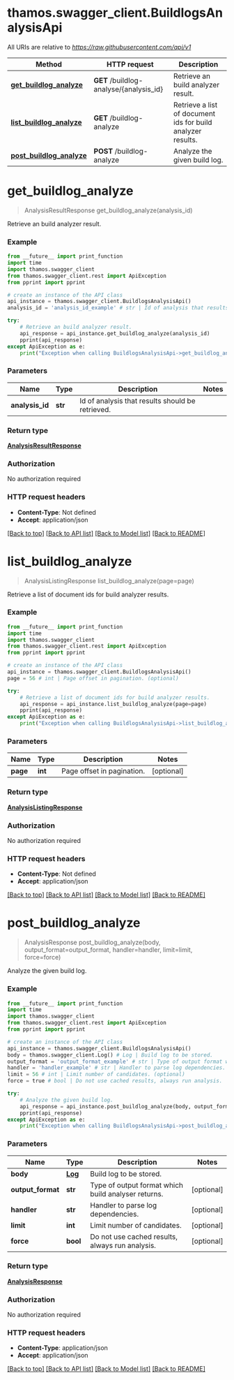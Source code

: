 # thamos.swagger_client.BuildlogsAnalysisApi

All URIs are relative to *https://raw.githubusercontent.com/api/v1*

Method | HTTP request | Description
------------- | ------------- | -------------
[**get_buildlog_analyze**](BuildlogsAnalysisApi.md#get_buildlog_analyze) | **GET** /buildlog-analyse/{analysis_id} | Retrieve an build analyzer result.
[**list_buildlog_analyze**](BuildlogsAnalysisApi.md#list_buildlog_analyze) | **GET** /buildlog-analyze | Retrieve a list of document ids for build analyzer results.
[**post_buildlog_analyze**](BuildlogsAnalysisApi.md#post_buildlog_analyze) | **POST** /buildlog-analyze | Analyze the given build log.

# **get_buildlog_analyze**
> AnalysisResultResponse get_buildlog_analyze(analysis_id)

Retrieve an build analyzer result.

### Example
```python
from __future__ import print_function
import time
import thamos.swagger_client
from thamos.swagger_client.rest import ApiException
from pprint import pprint

# create an instance of the API class
api_instance = thamos.swagger_client.BuildlogsAnalysisApi()
analysis_id = 'analysis_id_example' # str | Id of analysis that results should be retrieved.

try:
    # Retrieve an build analyzer result.
    api_response = api_instance.get_buildlog_analyze(analysis_id)
    pprint(api_response)
except ApiException as e:
    print("Exception when calling BuildlogsAnalysisApi->get_buildlog_analyze: %s\n" % e)
```

### Parameters

Name | Type | Description  | Notes
------------- | ------------- | ------------- | -------------
 **analysis_id** | **str**| Id of analysis that results should be retrieved. | 

### Return type

[**AnalysisResultResponse**](AnalysisResultResponse.md)

### Authorization

No authorization required

### HTTP request headers

 - **Content-Type**: Not defined
 - **Accept**: application/json

[[Back to top]](#) [[Back to API list]](../README.md#documentation-for-api-endpoints) [[Back to Model list]](../README.md#documentation-for-models) [[Back to README]](../README.md)

# **list_buildlog_analyze**
> AnalysisListingResponse list_buildlog_analyze(page=page)

Retrieve a list of document ids for build analyzer results.

### Example
```python
from __future__ import print_function
import time
import thamos.swagger_client
from thamos.swagger_client.rest import ApiException
from pprint import pprint

# create an instance of the API class
api_instance = thamos.swagger_client.BuildlogsAnalysisApi()
page = 56 # int | Page offset in pagination. (optional)

try:
    # Retrieve a list of document ids for build analyzer results.
    api_response = api_instance.list_buildlog_analyze(page=page)
    pprint(api_response)
except ApiException as e:
    print("Exception when calling BuildlogsAnalysisApi->list_buildlog_analyze: %s\n" % e)
```

### Parameters

Name | Type | Description  | Notes
------------- | ------------- | ------------- | -------------
 **page** | **int**| Page offset in pagination. | [optional] 

### Return type

[**AnalysisListingResponse**](AnalysisListingResponse.md)

### Authorization

No authorization required

### HTTP request headers

 - **Content-Type**: Not defined
 - **Accept**: application/json

[[Back to top]](#) [[Back to API list]](../README.md#documentation-for-api-endpoints) [[Back to Model list]](../README.md#documentation-for-models) [[Back to README]](../README.md)

# **post_buildlog_analyze**
> AnalysisResponse post_buildlog_analyze(body, output_format=output_format, handler=handler, limit=limit, force=force)

Analyze the given build log.

### Example
```python
from __future__ import print_function
import time
import thamos.swagger_client
from thamos.swagger_client.rest import ApiException
from pprint import pprint

# create an instance of the API class
api_instance = thamos.swagger_client.BuildlogsAnalysisApi()
body = thamos.swagger_client.Log() # Log | Build log to be stored.
output_format = 'output_format_example' # str | Type of output format which build analyser returns. (optional)
handler = 'handler_example' # str | Handler to parse log dependencies. (optional)
limit = 56 # int | Limit number of candidates. (optional)
force = true # bool | Do not use cached results, always run analysis.  (optional)

try:
    # Analyze the given build log.
    api_response = api_instance.post_buildlog_analyze(body, output_format=output_format, handler=handler, limit=limit, force=force)
    pprint(api_response)
except ApiException as e:
    print("Exception when calling BuildlogsAnalysisApi->post_buildlog_analyze: %s\n" % e)
```

### Parameters

Name | Type | Description  | Notes
------------- | ------------- | ------------- | -------------
 **body** | [**Log**](Log.md)| Build log to be stored. | 
 **output_format** | **str**| Type of output format which build analyser returns. | [optional] 
 **handler** | **str**| Handler to parse log dependencies. | [optional] 
 **limit** | **int**| Limit number of candidates. | [optional] 
 **force** | **bool**| Do not use cached results, always run analysis.  | [optional] 

### Return type

[**AnalysisResponse**](AnalysisResponse.md)

### Authorization

No authorization required

### HTTP request headers

 - **Content-Type**: application/json
 - **Accept**: application/json

[[Back to top]](#) [[Back to API list]](../README.md#documentation-for-api-endpoints) [[Back to Model list]](../README.md#documentation-for-models) [[Back to README]](../README.md)

